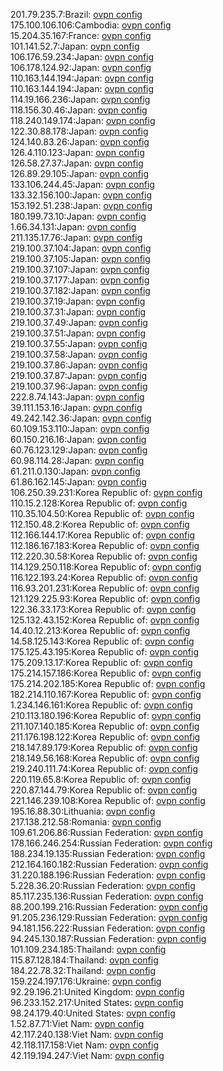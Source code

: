 201.79.235.7:Brazil: [ovpn config](vpn/201_79_235_7.ovpn)  
175.100.106.106:Cambodia: [ovpn config](vpn/175_100_106_106.ovpn)  
15.204.35.167:France: [ovpn config](vpn/15_204_35_167.ovpn)  
101.141.52.7:Japan: [ovpn config](vpn/101_141_52_7.ovpn)  
106.176.59.234:Japan: [ovpn config](vpn/106_176_59_234.ovpn)  
106.178.124.92:Japan: [ovpn config](vpn/106_178_124_92.ovpn)  
110.163.144.194:Japan: [ovpn config](vpn/110_163_144_194.ovpn)  
110.163.144.194:Japan: [ovpn config](vpn/110_163_144_194.ovpn)  
114.19.166.236:Japan: [ovpn config](vpn/114_19_166_236.ovpn)  
118.156.30.46:Japan: [ovpn config](vpn/118_156_30_46.ovpn)  
118.240.149.174:Japan: [ovpn config](vpn/118_240_149_174.ovpn)  
122.30.88.178:Japan: [ovpn config](vpn/122_30_88_178.ovpn)  
124.140.83.26:Japan: [ovpn config](vpn/124_140_83_26.ovpn)  
126.4.110.123:Japan: [ovpn config](vpn/126_4_110_123.ovpn)  
126.58.27.37:Japan: [ovpn config](vpn/126_58_27_37.ovpn)  
126.89.29.105:Japan: [ovpn config](vpn/126_89_29_105.ovpn)  
133.106.244.45:Japan: [ovpn config](vpn/133_106_244_45.ovpn)  
133.32.156.100:Japan: [ovpn config](vpn/133_32_156_100.ovpn)  
153.192.51.238:Japan: [ovpn config](vpn/153_192_51_238.ovpn)  
180.199.73.10:Japan: [ovpn config](vpn/180_199_73_10.ovpn)  
1.66.34.131:Japan: [ovpn config](vpn/1_66_34_131.ovpn)  
211.135.17.76:Japan: [ovpn config](vpn/211_135_17_76.ovpn)  
219.100.37.104:Japan: [ovpn config](vpn/219_100_37_104.ovpn)  
219.100.37.105:Japan: [ovpn config](vpn/219_100_37_105.ovpn)  
219.100.37.107:Japan: [ovpn config](vpn/219_100_37_107.ovpn)  
219.100.37.177:Japan: [ovpn config](vpn/219_100_37_177.ovpn)  
219.100.37.182:Japan: [ovpn config](vpn/219_100_37_182.ovpn)  
219.100.37.19:Japan: [ovpn config](vpn/219_100_37_19.ovpn)  
219.100.37.31:Japan: [ovpn config](vpn/219_100_37_31.ovpn)  
219.100.37.49:Japan: [ovpn config](vpn/219_100_37_49.ovpn)  
219.100.37.51:Japan: [ovpn config](vpn/219_100_37_51.ovpn)  
219.100.37.55:Japan: [ovpn config](vpn/219_100_37_55.ovpn)  
219.100.37.58:Japan: [ovpn config](vpn/219_100_37_58.ovpn)  
219.100.37.86:Japan: [ovpn config](vpn/219_100_37_86.ovpn)  
219.100.37.87:Japan: [ovpn config](vpn/219_100_37_87.ovpn)  
219.100.37.96:Japan: [ovpn config](vpn/219_100_37_96.ovpn)  
222.8.74.143:Japan: [ovpn config](vpn/222_8_74_143.ovpn)  
39.111.153.16:Japan: [ovpn config](vpn/39_111_153_16.ovpn)  
49.242.142.36:Japan: [ovpn config](vpn/49_242_142_36.ovpn)  
60.109.153.110:Japan: [ovpn config](vpn/60_109_153_110.ovpn)  
60.150.216.16:Japan: [ovpn config](vpn/60_150_216_16.ovpn)  
60.76.123.129:Japan: [ovpn config](vpn/60_76_123_129.ovpn)  
60.98.114.28:Japan: [ovpn config](vpn/60_98_114_28.ovpn)  
61.211.0.130:Japan: [ovpn config](vpn/61_211_0_130.ovpn)  
61.86.162.145:Japan: [ovpn config](vpn/61_86_162_145.ovpn)  
106.250.39.231:Korea Republic of: [ovpn config](vpn/106_250_39_231.ovpn)  
110.15.2.128:Korea Republic of: [ovpn config](vpn/110_15_2_128.ovpn)  
110.35.104.50:Korea Republic of: [ovpn config](vpn/110_35_104_50.ovpn)  
112.150.48.2:Korea Republic of: [ovpn config](vpn/112_150_48_2.ovpn)  
112.166.144.17:Korea Republic of: [ovpn config](vpn/112_166_144_17.ovpn)  
112.186.167.183:Korea Republic of: [ovpn config](vpn/112_186_167_183.ovpn)  
112.220.30.58:Korea Republic of: [ovpn config](vpn/112_220_30_58.ovpn)  
114.129.250.118:Korea Republic of: [ovpn config](vpn/114_129_250_118.ovpn)  
116.122.193.24:Korea Republic of: [ovpn config](vpn/116_122_193_24.ovpn)  
116.93.201.231:Korea Republic of: [ovpn config](vpn/116_93_201_231.ovpn)  
121.129.225.93:Korea Republic of: [ovpn config](vpn/121_129_225_93.ovpn)  
122.36.33.173:Korea Republic of: [ovpn config](vpn/122_36_33_173.ovpn)  
125.132.43.152:Korea Republic of: [ovpn config](vpn/125_132_43_152.ovpn)  
14.40.12.213:Korea Republic of: [ovpn config](vpn/14_40_12_213.ovpn)  
14.58.125.143:Korea Republic of: [ovpn config](vpn/14_58_125_143.ovpn)  
175.125.43.195:Korea Republic of: [ovpn config](vpn/175_125_43_195.ovpn)  
175.209.13.17:Korea Republic of: [ovpn config](vpn/175_209_13_17.ovpn)  
175.214.157.186:Korea Republic of: [ovpn config](vpn/175_214_157_186.ovpn)  
175.214.202.185:Korea Republic of: [ovpn config](vpn/175_214_202_185.ovpn)  
182.214.110.167:Korea Republic of: [ovpn config](vpn/182_214_110_167.ovpn)  
1.234.146.161:Korea Republic of: [ovpn config](vpn/1_234_146_161.ovpn)  
210.113.180.196:Korea Republic of: [ovpn config](vpn/210_113_180_196.ovpn)  
211.107.140.185:Korea Republic of: [ovpn config](vpn/211_107_140_185.ovpn)  
211.176.198.122:Korea Republic of: [ovpn config](vpn/211_176_198_122.ovpn)  
218.147.89.179:Korea Republic of: [ovpn config](vpn/218_147_89_179.ovpn)  
218.149.56.168:Korea Republic of: [ovpn config](vpn/218_149_56_168.ovpn)  
219.240.111.74:Korea Republic of: [ovpn config](vpn/219_240_111_74.ovpn)  
220.119.65.8:Korea Republic of: [ovpn config](vpn/220_119_65_8.ovpn)  
220.87.144.79:Korea Republic of: [ovpn config](vpn/220_87_144_79.ovpn)  
221.146.239.108:Korea Republic of: [ovpn config](vpn/221_146_239_108.ovpn)  
195.16.88.30:Lithuania: [ovpn config](vpn/195_16_88_30.ovpn)  
217.138.212.58:Romania: [ovpn config](vpn/217_138_212_58.ovpn)  
109.61.206.86:Russian Federation: [ovpn config](vpn/109_61_206_86.ovpn)  
178.166.246.254:Russian Federation: [ovpn config](vpn/178_166_246_254.ovpn)  
188.234.19.135:Russian Federation: [ovpn config](vpn/188_234_19_135.ovpn)  
212.164.160.182:Russian Federation: [ovpn config](vpn/212_164_160_182.ovpn)  
31.220.188.196:Russian Federation: [ovpn config](vpn/31_220_188_196.ovpn)  
5.228.36.20:Russian Federation: [ovpn config](vpn/5_228_36_20.ovpn)  
85.117.235.136:Russian Federation: [ovpn config](vpn/85_117_235_136.ovpn)  
88.200.199.216:Russian Federation: [ovpn config](vpn/88_200_199_216.ovpn)  
91.205.236.129:Russian Federation: [ovpn config](vpn/91_205_236_129.ovpn)  
94.181.156.222:Russian Federation: [ovpn config](vpn/94_181_156_222.ovpn)  
94.245.130.187:Russian Federation: [ovpn config](vpn/94_245_130_187.ovpn)  
101.109.234.185:Thailand: [ovpn config](vpn/101_109_234_185.ovpn)  
115.87.128.184:Thailand: [ovpn config](vpn/115_87_128_184.ovpn)  
184.22.78.32:Thailand: [ovpn config](vpn/184_22_78_32.ovpn)  
159.224.197.176:Ukraine: [ovpn config](vpn/159_224_197_176.ovpn)  
92.29.196.21:United Kingdom: [ovpn config](vpn/92_29_196_21.ovpn)  
96.233.152.217:United States: [ovpn config](vpn/96_233_152_217.ovpn)  
98.24.179.40:United States: [ovpn config](vpn/98_24_179_40.ovpn)  
1.52.87.71:Viet Nam: [ovpn config](vpn/1_52_87_71.ovpn)  
42.117.240.138:Viet Nam: [ovpn config](vpn/42_117_240_138.ovpn)  
42.118.117.158:Viet Nam: [ovpn config](vpn/42_118_117_158.ovpn)  
42.119.194.247:Viet Nam: [ovpn config](vpn/42_119_194_247.ovpn)  
